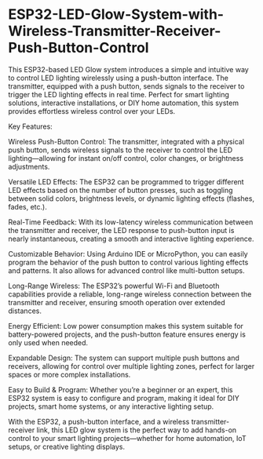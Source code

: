 # ESP32-LED-Glow-System-with-Wireless-Transmitter-Receiver-Push-Button-Control

This ESP32-based LED Glow system introduces a simple and intuitive way to control LED lighting wirelessly using a push-button interface. The transmitter, equipped with a push button, sends signals to the receiver to trigger the LED lighting effects in real time. Perfect for smart lighting solutions, interactive installations, or DIY home automation, this system provides effortless wireless control over your LEDs.

Key Features:

Wireless Push-Button Control: The transmitter, integrated with a physical push button, sends wireless signals to the receiver to control the LED lighting—allowing for instant on/off control, color changes, or brightness adjustments.

Versatile LED Effects: The ESP32 can be programmed to trigger different LED effects based on the number of button presses, such as toggling between solid colors, brightness levels, or dynamic lighting effects (flashes, fades, etc.).

Real-Time Feedback: With its low-latency wireless communication between the transmitter and receiver, the LED response to push-button input is nearly instantaneous, creating a smooth and interactive lighting experience.

Customizable Behavior: Using Arduino IDE or MicroPython, you can easily program the behavior of the push button to control various lighting effects and patterns. It also allows for advanced control like multi-button setups.

Long-Range Wireless: The ESP32’s powerful Wi-Fi and Bluetooth capabilities provide a reliable, long-range wireless connection between the transmitter and receiver, ensuring smooth operation over extended distances.

Energy Efficient: Low power consumption makes this system suitable for battery-powered projects, and the push-button feature ensures energy is only used when needed.

Expandable Design: The system can support multiple push buttons and receivers, allowing for control over multiple lighting zones, perfect for larger spaces or more complex installations.

Easy to Build & Program: Whether you’re a beginner or an expert, this ESP32 system is easy to configure and program, making it ideal for DIY projects, smart home systems, or any interactive lighting setup.

With the ESP32, a push-button interface, and a wireless transmitter-receiver link, this LED glow system is the perfect way to add hands-on control to your smart lighting projects—whether for home automation, IoT setups, or creative lighting displays.

